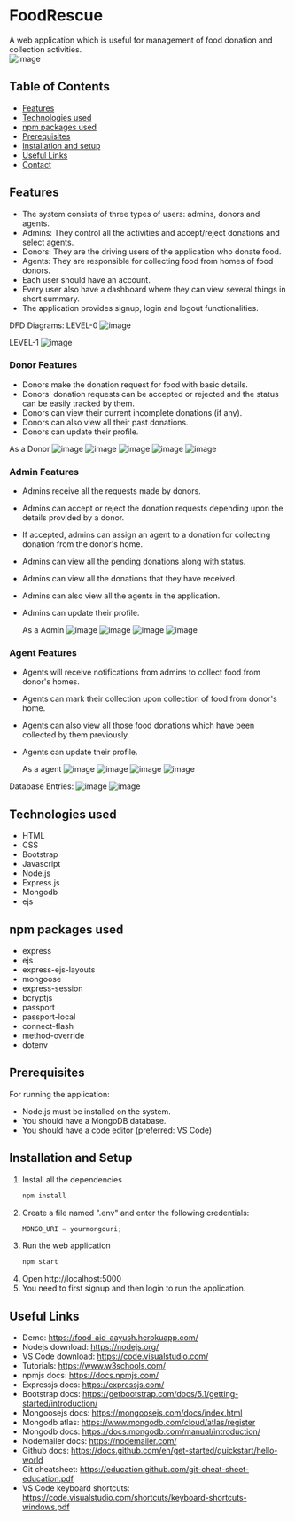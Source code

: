 # FoodRescue

A web application which is useful for management of food donation and collection activities.  
![image](https://github.com/user-attachments/assets/4d7644ec-4f19-49ed-b347-e819e1f49dd7)



## Table of Contents  

- [Features](#features)
- [Technologies used](#technologies-used)
- [npm packages used](#npm-packages-used)
- [Prerequisites](#prerequisites)
- [Installation and setup](#installation-and-setup)
- [Useful Links](#useful-links)
- [Contact](#contact)

## Features

- The system consists of three types of users: admins, donors and agents.
- Admins: They control all the activities and accept/reject donations and select agents.
- Donors: They are the driving users of the application who donate food.
- Agents: They are responsible for collecting food from homes of food donors.
- Each user should have an account.
- Every user also have a dashboard where they can view several things in short summary.
- The application provides signup, login and logout functionalities.

DFD Diagrams:
LEVEL-0
![image](https://github.com/user-attachments/assets/3f4ced5a-8334-4333-98fd-5c790512a8a7)

LEVEL-1
![image](https://github.com/user-attachments/assets/dfa96d80-1f03-487e-9655-265cfef34fd2)

### Donor Features
- Donors make the donation request for food with basic details.
- Donors' donation requests can be accepted or rejected and the status can be easily tracked by them.
- Donors can view their current incomplete donations (if any).
- Donors can also view all their past donations.
- Donors can update their profile.
  
As a Donor
![image](https://github.com/user-attachments/assets/b04d085e-3b7e-43ca-85ea-5f0f3a0b236c)
![image](https://github.com/user-attachments/assets/03b8ade1-6f92-4b08-ab66-886b1aa8a04a)
![image](https://github.com/user-attachments/assets/8336cef6-24ec-406c-8170-e6ba1531b9b2)
![image](https://github.com/user-attachments/assets/7e72d56c-7d0d-4990-bef9-d27c87e7767f)
![image](https://github.com/user-attachments/assets/4746fc02-4c91-43ea-aeb7-bfda97835d01)


### Admin Features

- Admins receive all the requests made by donors.
- Admins can accept or reject the donation requests depending upon the details provided by a donor.
- If accepted, admins can assign an agent to a donation for collecting donation from the donor's home.
- Admins can view all the pending donations along with status.
- Admins can view all the donations that they have received.
- Admins can also view all the agents in the application.
- Admins can update their profile.

  As a Admin
  ![image](https://github.com/user-attachments/assets/184409d3-f05b-437c-bc50-405320b776b7)
  ![image](https://github.com/user-attachments/assets/7ade3ca2-6ba2-414e-b9c7-72a3e3ed0486)
  ![image](https://github.com/user-attachments/assets/c465f7a5-ce18-4cf6-9b92-317888cc4c26)
  ![image](https://github.com/user-attachments/assets/f9f6b0a4-1b4b-4ef5-9fb3-90f276fe540e)


### Agent Features

- Agents will receive notifications from admins to collect food from donor's homes.
- Agents can mark their collection upon collection of food from donor's home.
- Agents can also view all those food donations which have been collected by them previously.
- Agents can update their profile.

  As a agent
  ![image](https://github.com/user-attachments/assets/b750e911-998b-4286-addc-1f27e92a994e)
  ![image](https://github.com/user-attachments/assets/27e5ad5c-6e37-4adf-9c56-901146773bc0)
  ![image](https://github.com/user-attachments/assets/1c9cf873-0f8f-4b34-a9b4-3965b5480585)
  ![image](https://github.com/user-attachments/assets/dad4048c-a340-492b-bace-96daaf7a32fa)


Database Entries:
![image](https://github.com/user-attachments/assets/2c8d78fc-d00b-4386-8a70-3971a5492da6)
![image](https://github.com/user-attachments/assets/5e812f42-0911-4888-af26-ce13c650789f)


## Technologies used

- HTML
- CSS
- Bootstrap
- Javascript
- Node.js
- Express.js
- Mongodb
- ejs

## npm packages used

- express
- ejs
- express-ejs-layouts
- mongoose
- express-session
- bcryptjs
- passport
- passport-local
- connect-flash
- method-override
- dotenv

## Prerequisites

For running the application:

- Node.js must be installed on the system.
- You should have a MongoDB database.
- You should have a code editor (preferred: VS Code)

## Installation and Setup

1. Install all the dependencies
   ```sh
   npm install
   ```
2. Create a file named ".env" and enter the following credentials:
   ```js
   MONGO_URI = yourmongouri;
   ```
3. Run the web application
   ```sh
   npm start
   ```
4. Open http://localhost:5000
5. You need to first signup and then login to run the application.

## Useful Links

- Demo: https://food-aid-aayush.herokuapp.com/
- Nodejs download: https://nodejs.org/
- VS Code download: https://code.visualstudio.com/
- Tutorials: https://www.w3schools.com/
- npmjs docs: https://docs.npmjs.com/
- Expressjs docs: https://expressjs.com/
- Bootstrap docs: https://getbootstrap.com/docs/5.1/getting-started/introduction/
- Mongoosejs docs: https://mongoosejs.com/docs/index.html
- Mongodb atlas: https://www.mongodb.com/cloud/atlas/register
- Mongodb docs: https://docs.mongodb.com/manual/introduction/
- Nodemailer docs: https://nodemailer.com/
- Github docs: https://docs.github.com/en/get-started/quickstart/hello-world
- Git cheatsheet: https://education.github.com/git-cheat-sheet-education.pdf
- VS Code keyboard shortcuts: https://code.visualstudio.com/shortcuts/keyboard-shortcuts-windows.pdf


